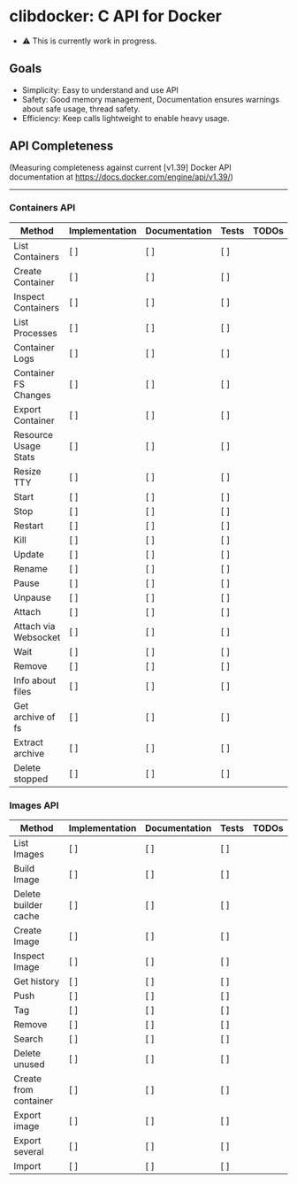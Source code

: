 # clibdocker: C API for Docker
 * :warning: This is currently work in progress.

 ## Goals
 * Simplicity: Easy to understand and use API
 * Safety: Good memory management, Documentation ensures warnings about safe usage, thread safety.
 * Efficiency: Keep calls lightweight to enable heavy usage.

## API Completeness

(Measuring completeness against current \[v1.39\] Docker API documentation at https://docs.docker.com/engine/api/v1.39/)

----
### Containers API

| Method              | Implementation  | Documentation | Tests | TODOs                    |
|---------------------|-----------------|---------------|-------|--------------------------|
|List Containers      |             [ ] |           [ ] |   [ ] |                          |
|Create Container     |             [ ] |           [ ] |   [ ] |                          |
|Inspect Containers   |             [ ] |           [ ] |   [ ] |                          |
|List Processes       |             [ ] |           [ ] |   [ ] |                          |
|Container Logs       |             [ ] |           [ ] |   [ ] |                          |
|Container FS Changes |             [ ] |           [ ] |   [ ] |                          |
|Export Container     |             [ ] |           [ ] |   [ ] |                          |
|Resource Usage Stats |             [ ] |           [ ] |   [ ] |                          |
|Resize TTY           |             [ ] |           [ ] |   [ ] |                          |
|Start                |             [ ] |           [ ] |   [ ] |                          |
|Stop                 |             [ ] |           [ ] |   [ ] |                          |
|Restart              |             [ ] |           [ ] |   [ ] |                          |
|Kill                 |             [ ] |           [ ] |   [ ] |                          |
|Update               |             [ ] |           [ ] |   [ ] |                          |
|Rename               |             [ ] |           [ ] |   [ ] |                          |
|Pause                |             [ ] |           [ ] |   [ ] |                          |
|Unpause              |             [ ] |           [ ] |   [ ] |                          |
|Attach               |             [ ] |           [ ] |   [ ] |                          |
|Attach via Websocket |             [ ] |           [ ] |   [ ] |                          |
|Wait                 |             [ ] |           [ ] |   [ ] |                          |
|Remove               |             [ ] |           [ ] |   [ ] |                          |
|Info about files     |             [ ] |           [ ] |   [ ] |                          |
|Get archive of fs    |             [ ] |           [ ] |   [ ] |                          |
|Extract archive      |             [ ] |           [ ] |   [ ] |                          |
|Delete stopped       |             [ ] |           [ ] |   [ ] |                          |
### Images API

| Method              | Implementation  | Documentation | Tests | TODOs                    |
|---------------------|-----------------|---------------|-------|--------------------------|
|List Images          |             [ ] |           [ ] |   [ ] |                          |
|Build Image          |             [ ] |           [ ] |   [ ] |                          |
|Delete builder cache |             [ ] |           [ ] |   [ ] |                          |
|Create Image         |             [ ] |           [ ] |   [ ] |                          |
|Inspect Image        |             [ ] |           [ ] |   [ ] |                          |
|Get history          |             [ ] |           [ ] |   [ ] |                          |
|Push                 |             [ ] |           [ ] |   [ ] |                          |
|Tag                  |             [ ] |           [ ] |   [ ] |                          |
|Remove               |             [ ] |           [ ] |   [ ] |                          |
|Search               |             [ ] |           [ ] |   [ ] |                          |
|Delete unused        |             [ ] |           [ ] |   [ ] |                          |
|Create from container|             [ ] |           [ ] |   [ ] |                          |
|Export image         |             [ ] |           [ ] |   [ ] |                          |
|Export several       |             [ ] |           [ ] |   [ ] |                          |
|Import               |             [ ] |           [ ] |   [ ] |                          |